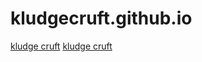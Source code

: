 # kludgecruft.github.io

[kludge cruft](https://www.github.com/kludgecruft)
[kludge cruft](https://www.youtube.com/channel/UCJKRtLlGp7gRmkqxMN3hZVA)
